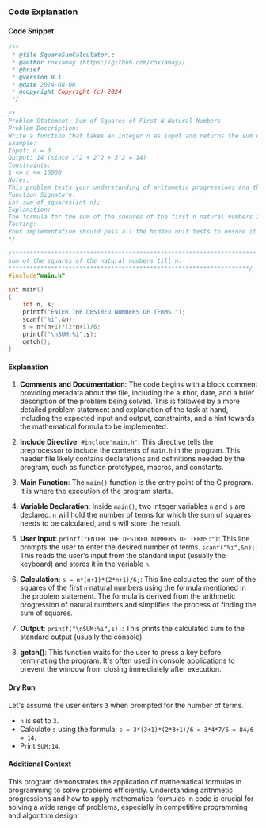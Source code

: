 ### Code Explanation

#### Code Snippet

```c
/**
 * @file SquareSumCalculator.c
 * @author roxxamay (https://github.com/roxxamay/)
 * @brief
 * @version 0.1
 * @date 2024-08-06
 * @copyright Copyright (c) 2024
 */

/*
Problem Statement: Sum of Squares of First N Natural Numbers
Problem Description:
Write a function that takes an integer n as input and returns the sum of the squares of the first n natural numbers.
Example:
Input: n = 3
Output: 14 (since 1^2 + 2^2 + 3^2 = 14)
Constraints:
1 <= n <= 10000
Notes:
This problem tests your understanding of arithmetic progressions and the formula for the sum of the first n natural numbers.
Function Signature:
int sum_of_squares(int n);
Explanation:
The formula for the sum of the squares of the first n natural numbers is given by (∑(i=1 to n) i^2). Implement this formula in your solution.
Testing:
Your implementation should pass all the hidden unit tests to ensure it works correctly across the entire range of valid inputs.
*/

/*********************************************************************
sum of the squares of the natural numbers till n.
********************************************************************/
#include"main.h"

int main()
{
    int n, s;
    printf("ENTER THE DESIRED NUMBERS OF TERMS:");
    scanf("%i",&n);
    s = n*(n+1)*(2*n+1)/6;
    printf("\nSUM:%i",s);
    getch();
}
```

#### Explanation

1. **Comments and Documentation**: The code begins with a block comment providing metadata about the file, including the author, date, and a brief description of the problem being solved. This is followed by a more detailed problem statement and explanation of the task at hand, including the expected input and output, constraints, and a hint towards the mathematical formula to be implemented.

2. **Include Directive**: `#include"main.h"`: This directive tells the preprocessor to include the contents of `main.h` in the program. This header file likely contains declarations and definitions needed by the program, such as function prototypes, macros, and constants.

3. **Main Function**: The `main()` function is the entry point of the C program. It is where the execution of the program starts.

4. **Variable Declaration**: Inside `main()`, two integer variables `n` and `s` are declared. `n` will hold the number of terms for which the sum of squares needs to be calculated, and `s` will store the result.

5. **User Input**: `printf("ENTER THE DESIRED NUMBERS OF TERMS:")`: This line prompts the user to enter the desired number of terms. `scanf("%i",&n);`: This reads the user's input from the standard input (usually the keyboard) and stores it in the variable `n`.

6. **Calculation**: `s = n*(n+1)*(2*n+1)/6;`: This line calculates the sum of the squares of the first `n` natural numbers using the formula mentioned in the problem statement. The formula is derived from the arithmetic progression of natural numbers and simplifies the process of finding the sum of squares.

7. **Output**: `printf("\nSUM:%i",s);`: This prints the calculated sum to the standard output (usually the console).

8. **getch()**: This function waits for the user to press a key before terminating the program. It's often used in console applications to prevent the window from closing immediately after execution.

#### Dry Run

Let's assume the user enters `3` when prompted for the number of terms.

-  `n` is set to `3`.
-  Calculate `s` using the formula: `s = 3*(3+1)*(2*3+1)/6 = 3*4*7/6 = 84/6 = 14`.
-  Print `SUM:14`.

#### Additional Context

This program demonstrates the application of mathematical formulas in programming to solve problems efficiently. Understanding arithmetic progressions and how to apply mathematical formulas in code is crucial for solving a wide range of problems, especially in competitive programming and algorithm design.
